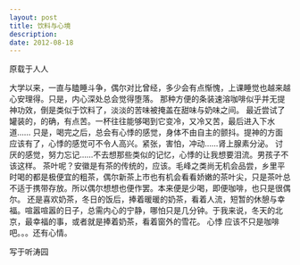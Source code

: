 ```yaml
---
layout: post
title: 饮料与心境
description: 
date: 2012-08-18
---
```


原载于人人

大学以来，一直与瞌睡斗争，偶尔对比曾经，多少会有点惭愧，上课睡觉也越来越心安理得。只是，内心深处总会觉得堕落。
那种方便的条装速溶咖啡似乎并无提神功效，倒是类似于饮料了，淡淡的苦味被掩盖在甜味与奶味之间。
最近尝试了罐装的，的确，有点苦。一杯往往能够喝到它变冷，又冷又苦，最后进入下水道……
只是，喝完之后，总会有心悸的感觉，身体不由自主的颤抖。提神的方面应该有了，心悸的感觉可不令人高兴。紧张，害怕，冲动……肾上腺素分泌。
讨厌的感觉，努力忘记……不去想那些类似的记忆，心悸的让我想要泪流。男孩子不该这样。
茶叶呢？安徽是有茶的传统的，应该。毛峰之类尚无机会品尝，乡里平时喝的都是极便宜的粗茶，偶尔新茶上市也有机会看看娇嫩的茶叶尖，只是茶叶总不适于携带存放。所以偶尔想想也便作罢。本来便是少喝，即便咖啡，也只是很偶尔。
还是喜欢奶茶，冬日的饭后，捧着暖暖的奶茶，看着人流，短暂的休憩与幸福。喧嚣喧嚣的日子，总需内心的宁静，哪怕只是几分钟。于我来说，冬天的北京，最幸福的事，或者就是捧着奶茶，看着窗外的雪花。
心悸
应该不只是咖啡吧。。。还有心情。

写于听涛园
